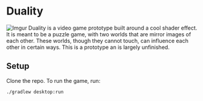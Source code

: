 # Duality
![Imgur](https://i.imgur.com/ewow3pC.gif)
Duality is a video game prototype built around a cool shader effect. It is meant to be a puzzle game, with two worlds that are mirror images of each other. These worlds, though they cannot touch, can influence each other in certain ways. This is a prototype an is largely unfinished.
## Setup
Clone the repo. To run the game, run:
```Bash
./gradlew desktop:run
```